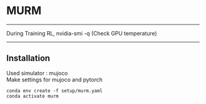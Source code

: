 # MURM

-------------

During Training RL,
nvidia-smi -q (Check GPU temperature)

------

## Installation

Used simulator : mujoco  
Make settings for mujoco and pytorch
```
conda env create -f setup/murm.yaml
conda activate murm
```


